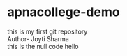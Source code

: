 # apnacollege-demo
this is my first git repository <br>
Author- Joyti Sharma <br>
this is the null code
hello
